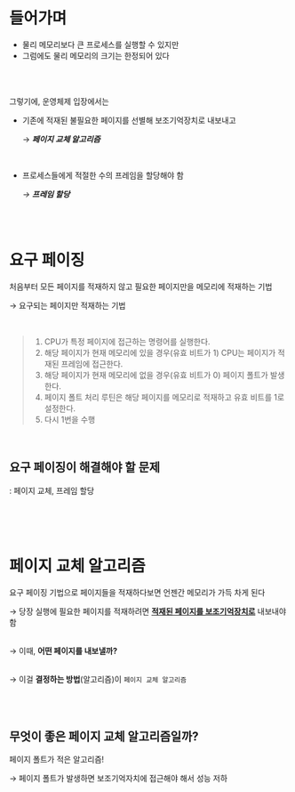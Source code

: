 # 들어가며

- 물리 메모리보다 큰 프로세스를 실행할 수 있지만
- 그럼에도 물리 메모리의 크기는 한정되어 있다

</br></br>

그렇기에, 운영체제 입장에서는

- 기존에 적재된 불필요한 페이지를 선별해 보조기억장치로 내보내고

  → ***페이지 교체 알고리즘***

</br>

- 프로세스들에게 적절한 수의 프레임을 할당해야 함

  *→ **프레임 할당***


</br></br>



# 요구 페이징

처음부터 모든 페이지를 적재하지 않고 필요한 페이지만을 메모리에 적재하는 기법

→ 요구되는 페이지만 적재하는 기법

</br>

> 1. CPU가 특정 페이지에 접근하는 명령어를 실행한다.
> 2. 해당 페이지가 현재 메모리에 있을 경우(유효 비트가 1) CPU는 페이지가 적재된 프레임에 접근한다.
> 3. 해당 페이지가 현재 메모리에 없을 경우(유효 비트가 0) 페이지 폴트가 발생한다.
> 4. 페이지 폴트 처리 루틴은 해당 페이지를 메모리로 적재하고 유효 비트를 1로 설정한다.
> 5. 다시 1번을 수행

</br>

## 요구 페이징이 해결해야 할 문제

: 페이지 교체, 프레임 할당</br>

</br></br></br>



# 페이지 교체 알고리즘

요구 페이징 기법으로 페이지들을 적재하다보면 언젠간 메모리가 가득 차게 된다

→ 당장 실행에 필요한 페이지를 적재하려면 **<u>적재된 페이지를 보조기억장치로</u>** 내보내야 함</br></br>

→ 이때, **어떤 페이지를 내보낼까?**</br></br>

→ 이걸 **결정하는 방법**(알고리즘)이 `페이지 교체 알고리즘`

</br></br>



## 무엇이 좋은 페이지 교체 알고리즘일까?

페이지 폴트가 적은 알고리즘!</br>

→ 페이지 폴트가 발생하면 보조기억자치에 접근해야 해서 성능 저하



